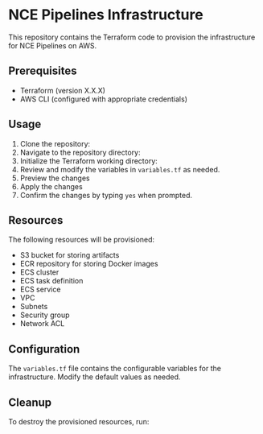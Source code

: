 # NCE Pipelines Infrastructure

This repository contains the Terraform code to provision the infrastructure for NCE Pipelines on AWS.

## Prerequisites

- Terraform (version X.X.X)
- AWS CLI (configured with appropriate credentials)

## Usage

1. Clone the repository:
2. Navigate to the repository directory:
3. Initialize the Terraform working directory:
4. Review and modify the variables in `variables.tf` as needed.
5. Preview the changes <terraform plan>
6. Apply the changes <terraform apply>
7. Confirm the changes by typing `yes` when prompted.

## Resources

The following resources will be provisioned:

- S3 bucket for storing artifacts
- ECR repository for storing Docker images
- ECS cluster
- ECS task definition
- ECS service
- VPC
- Subnets
- Security group
- Network ACL

## Configuration

The `variables.tf` file contains the configurable variables for the infrastructure. Modify the default values as needed.

## Cleanup

To destroy the provisioned resources, run:<terraform destroy>